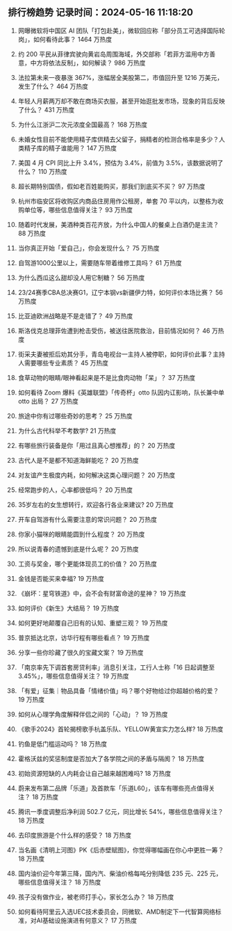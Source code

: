 
## 排行榜趋势 记录时间：2024-05-16 11:18:20
  
  1. 网曝微软将中国区 AI 团队「打包赴美」，微软回应称「部分员工可选择国际轮岗」，如何看待此事？ 1464 万热度
    
  2. 约 200 平民从菲律宾驶向黄岩岛周围海域，外交部称「若菲方滥用中方善意，中方将依法反制」，如何解读？ 986 万热度
    
  3. 法拉第未来一夜暴涨 367%，涨幅居全美股第二，市值回升至 1216 万美元，发生了什么？ 464 万热度
    
  4. 年轻人月薪两万却不敢在商场买衣服，甚至开始逛批发市场，现象的背后反映了什么？ 431 万热度
    
  5. 为什么江浙沪二次元浓度全国最高？ 168 万热度
    
  6. 未婚女性目前不能使用精子库供精去父留子，捐精者的检测合格率是多少？人类精子库的精子谁能用？ 147 万热度
    
  7. 美国 4 月 CPI 同比上升 3.4%，预估为 3.4%，前值为 3.5%，该数据说明了什么？ 110 万热度
    
  8. 超长期特别国债，假如老百姓能购买，那我们到底买不买？ 97 万热度
    
  9. 杭州市临安区将收购区内商品住房用作公租房，单套 70 平以内，以整栋为收购单位等，哪些信息值得关注？ 93 万热度
    
  10. 随着时代发展，美酒种类百花齐放，为什么中国人的餐桌上白酒仍是主流？ 88 万热度
    
  11. 当你真正开始「爱自己」，你会发现什么？ 75 万热度
    
  12. 自驾游1000公里以上，需要随车带着维修工具吗？ 61 万热度
    
  13. 为什么西瓜这么甜却没人用它制糖？ 56 万热度
    
  14. 23/24赛季CBA总决赛G1，辽宁本钢vs新疆伊力特，如何评价本场比赛？ 56 万热度
    
  15. 比亚迪欧洲战略是不是走错了？ 49 万热度
    
  16. 斯洛伐克总理菲佐遭到枪击受伤，被送往医院救治，目前情况如何？ 46 万热度
    
  17. 街采夫妻被拒后劝其分手，青岛电视台一主持人被停职，如何评价此事？主持人需要哪些专业素质？ 45 万热度
    
  18. 食草动物的眼睛/眼神看起来是不是比食肉动物「呆」？ 37 万热度
    
  19. 如何看待 Zoom 爆料《英雄联盟》「传奇杯」otto 队因内讧影响，队长兼中单 otto 出局？ 27 万热度
    
  20. 旅途中你有过哪些奇妙的思考？ 25 万热度
    
  21. 为什么古代科举不考数学? 21 万热度
    
  22. 有哪些旅行装备是你「用过且真心想推荐」的？ 20 万热度
    
  23. 古代人是不是都不知道海鲜能吃？ 20 万热度
    
  24. 对友谊产生极度内耗，如何解决这类心理问题？ 20 万热度
    
  25. 经常跑步的人，心率都很低吗？ 20 万热度
    
  26. 35岁左右的女生想转行，欢迎各行各业来建议? 20 万热度
    
  27. 开车自驾游有什么需要注意的常识问题？ 20 万热度
    
  28. 你家小猫咪的眼睛能圆到什么程度？ 20 万热度
    
  29. 所以说青春的遗憾到底是什么呢？ 20 万热度
    
  30. 工资与奖金，哪个更能体现员工的价值？ 20 万热度
    
  31. 金钱是否能买来幸福? 19 万热度
    
  32. 《崩坏：星穹铁道》中，会不会有财富命途的星神？ 19 万热度
    
  33. 如何评价《新生》大结局？ 19 万热度
    
  34. 如何更好地颠覆自己旧有的认知、重塑三观？ 19 万热度
    
  35. 普京抵达北京，访华行程有哪些看点？ 19 万热度
    
  36. 分享一些你珍藏了很久的宝藏文案？ 19 万热度
    
  37. 「南京率先下调首套房贷利率」消息引关注，工行人士称「16 日起调整至 3.45%」，哪些信息值得关注？ 19 万热度
    
  38. 「有爱」征集｜物品具备「情绪价值」吗？哪个好物给过你超越价格的爱？ 19 万热度
    
  39. 如何从心理学角度解释伴侣之间的「心动」？ 19 万热度
    
  40. 《歌手2024》首轮揭榜歌手杭盖乐队、YELLOW黄宣实力怎么样? 18 万热度
    
  41. 钓鱼是低门槛运动吗？ 18 万热度
    
  42. 霍格沃兹的奖惩制度是否加大了各学院之间的矛盾与隔阂？ 18 万热度
    
  43. 初始资源短缺的人内耗会让自己越来越困难吗? 18 万热度
    
  44. 蔚来发布第二品牌「乐道」及首款车「乐道L60」，该车有哪些亮点值得关注？ 18 万热度
    
  45. 腾讯一季度调整后净利润 502.7 亿元，同比增长 54%，哪些信息值得关注？ 18 万热度
    
  46. 去印度旅游是个什么样的感受？ 18 万热度
    
  47. 当名画《清明上河图》PK《后赤壁赋图》，你觉得哪幅画在你心中更胜一筹？ 18 万热度
    
  48. 国内油价迎今年第三降，国内汽、柴油价格每吨分别降低 235 元、225 元，哪些信息值得关注？ 18 万热度
    
  49. 孩子没有做作业，被老师打手心，家长怎么办？ 18 万热度
    
  50. 如何看待阿里云入选UEC技术委员会，同微软、AMD制定下一代智算网络标准，对AI基础设施演进有何意义？ 17 万热度
    